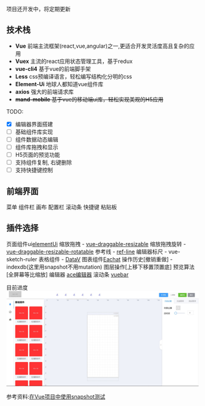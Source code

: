 项目还开发中，将定期更新

## 技术栈

- **Vue** 前端主流框架(react,vue,angular)之一,更适合开发灵活度高且复杂的应用
- **Vuex** 主流的react应用状态管理工具，基于redux
- **vue-cli4** 基于vue的前端脚手架
- **Less** css预编译语言，轻松编写结构化分明的css
- **Element-Ui** 地球人都知道vue组件库
- **axios** 强大的前端请求库
- ~~**mand-mobile** 基于vue的移动端ui库，轻松实现美观的H5应用~~

TODO:

- [x] 编辑器界面搭建
- [ ] 基础组件库实现
- [ ] 组件数据动态编辑
- [ ] 组件库拖拽和显示
- [ ] H5页面的预览功能
- [ ] 支持组件复制, 右键删除
- [ ] 支持快捷键控制

## 前端界面
  菜单
  组件栏
  画布
  配置栏
  滚动条
  快捷键
  粘贴板

## 插件选择
  页面组件ui[elementUi](https://element.eleme.cn/2.14/#/zh-CN/component/layout)
  缩放拖拽 - [vue-draggable-resizable](https://github.com/mauricius/vue-draggable-resizable)
  缩放拖拽旋转 - [vue-draggable-resizable-rotatable](https://github.com/tmrcui/vue-draggable-resizable-rotatable)
  参考线 - [ref-line](https://github.com/think2011/ref-line)
  编辑器标尺 - vue-sketch-ruler
  表格组件 - [DataV](https://github.com/DataV-Team/DataV)
  图表组件[Eachat](https://echarts.apache.org/zh/index.html)
  操作历史[撤销重做] - indexdb(这里用snapshot不用mutation)
  图层操作[上移下移置顶置底]
  预览算法[全屏幕等比缩放]
  编辑器 [ace编辑器](https://github.com/ajaxorg/ace)
  滚动条 [vuebar](https://github.com/DominikSerafin/vuebar)

目前进度
![](./docImag/Snipaste_2020-11-21_19-46-21.jpg)




参考资料:[在Vue项目中使用snapshot测试](https://juejin.cn/post/6844903749375393800)